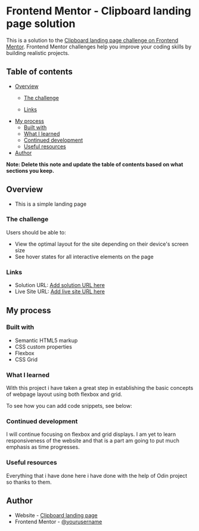 # Frontend Mentor - Clipboard landing page solution

This is a solution to the [Clipboard landing page challenge on Frontend Mentor](https://www.frontendmentor.io/challenges/clipboard-landing-page-5cc9bccd6c4c91111378ecb9). Frontend Mentor challenges help you improve your coding skills by building realistic projects. 

## Table of contents

- [Overview](#overview)
  - [The challenge](#the-challenge)
  
  - [Links](#links)
- [My process](#my-process)
  - [Built with](#built-with)
  - [What I learned](#what-i-learned)
  - [Continued development](#continued-development)
  - [Useful resources](#useful-resources)
- [Author](#author)


**Note: Delete this note and update the table of contents based on what sections you keep.**

## Overview
  - This is a simple landing page

### The challenge

Users should be able to:

- View the optimal layout for the site depending on their device's screen size
- See hover states for all interactive elements on the page



### Links

- Solution URL: [Add solution URL here](https://github.com/nickonyi/clip-board-landing-page.git)
- Live Site URL: [Add live site URL here](https://nickonyi.github.io/clip-board-landing-page/)

## My process

### Built with

- Semantic HTML5 markup
- CSS custom properties
- Flexbox
- CSS Grid




### What I learned

With this project i have taken a great step in establishing the basic concepts of webpage layout using both flexbox and grid.

To see how you can add code snippets, see below:





### Continued development

I will continue focusing on flexbox and grid displays. I am yet to learn  responsiveness of the website and that is a part am going to put much emphasis as time progresses.



### Useful resources

Everything that i have done here i have done with the help of Odin project so thanks to them.

## Author

- Website - [Clipboard landing page](https://nickonyi.github.io/clip-board-landing-page/)
- Frontend Mentor - [@yourusername](https://www.frontendmentor.io/profile/nickonyi)


